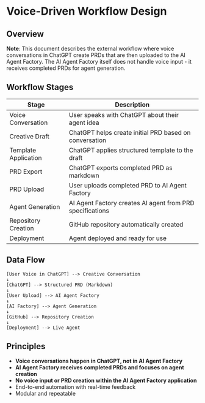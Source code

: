 # Voice-Driven Workflow Design

## Overview
**Note**: This document describes the external workflow where voice conversations in ChatGPT create PRDs that are then uploaded to the AI Agent Factory. The AI Agent Factory itself does not handle voice input - it receives completed PRDs for agent generation.

## Workflow Stages
| Stage | Description |
|-------|-------------|
| Voice Conversation | User speaks with ChatGPT about their agent idea |
| Creative Draft | ChatGPT helps create initial PRD based on conversation |
| Template Application | ChatGPT applies structured template to the draft |
| PRD Export | ChatGPT exports completed PRD as markdown |
| PRD Upload | User uploads completed PRD to AI Agent Factory |
| Agent Generation | AI Agent Factory creates AI agent from PRD specifications |
| Repository Creation | GitHub repository automatically created |
| Deployment | Agent deployed and ready for use |

## Data Flow
```
[User Voice in ChatGPT] --> Creative Conversation
↓
[ChatGPT] --> Structured PRD (Markdown)
↓
[User Upload] --> AI Agent Factory
↓
[AI Factory] --> Agent Generation
↓
[GitHub] --> Repository Creation
↓
[Deployment] --> Live Agent
```

## Principles
- **Voice conversations happen in ChatGPT, not in AI Agent Factory**
- **AI Agent Factory receives completed PRDs and focuses on agent creation**
- **No voice input or PRD creation within the AI Agent Factory application**
- End-to-end automation with real-time feedback
- Modular and repeatable

